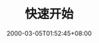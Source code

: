 ---
title: "快速开始"
date: 2000-03-05T01:52:45+08:00
keywords: "vue"
description: ""
categories: []
tags: ["vue"]
weight: 2
---